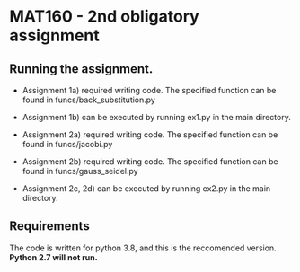 # MAT160 - 2nd obligatory assignment

## Running the assignment.
- Assignment 1a) required writing code. The specified function can be found in funcs/back_substitution.py
- Assignment 1b) can be executed by running ex1.py in the main directory.

- Assignment 2a) required writing code. The specified function can be found in funcs/jacobi.py
- Assignment 2b) required writing code. The specified function can be found in funcs/gauss_seidel.py
- Assignment 2c, 2d) can be executed by running ex2.py in the main directory.

## Requirements
The code is written for python 3.8, and this is the reccomended version. <b>Python 2.7 will not run.</b>
